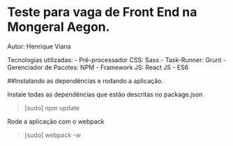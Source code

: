 # Teste para vaga de Front End na Mongeral Aegon.

Autor: Henrique Viana

Tecnologias utilizadas:
	- Pré-processador CSS: Sass
	- Task-Runner: Grunt
	- Gerenciador de Pacotes: NPM
	- Framework JS: React JS
	- ES6

##Instalando as dependências e rodando a aplicação.

Instale todas as dependências que estão descritas no package.json

> [sudo] npm update

Rode a aplicação com o webpack

> [sudo] webpack -w
